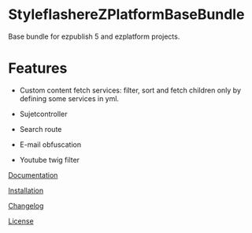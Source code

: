 StyleflashereZPlatformBaseBundle
================================

Base bundle for ezpublish 5 and ezplatform projects.

# Features

* Custom content fetch services: filter, sort and fetch children only by defining some services in yml.

* Sujetcontroller

* Search route

* E-mail obfuscation

* Youtube twig filter

[Documentation](doc/README.md)

[Installation](doc/INSTALLATION.md)

[Changelog](doc/CHANGELOG.md)

[License](LICENSE)

